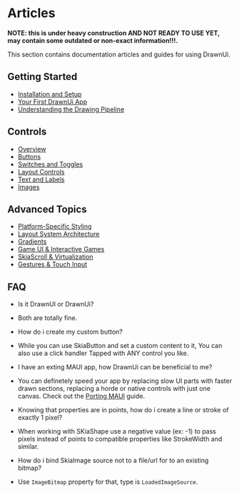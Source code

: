 # Articles

__NOTE: this is under heavy construction AND NOT READY TO USE YET, may contain some outdated or non-exact information!!!.__  

This section contains documentation articles and guides for using DrawnUi.

## Getting Started

- [Installation and Setup](getting-started.md)
- [Your First DrawnUi App](first-app.md)
- [Understanding the Drawing Pipeline](drawing-pipeline.md)

## Controls

- [Overview](controls/index.md)
- [Buttons](controls/buttons.md)
- [Switches and Toggles](controls/switches.md)
- [Layout Controls](controls/layouts.md)
- [Text and Labels](controls/text.md)
- [Images](controls/images.md)

## Advanced Topics

- [Platform-Specific Styling](advanced/platform-styling.md)
- [Layout System Architecture](advanced/layout-system.md)
- [Gradients](advanced/gradients.md)
- [Game UI & Interactive Games](advanced/game-ui.md)
- [SkiaScroll & Virtualization](advanced/skiascroll.md)
- [Gestures & Touch Input](advanced/gestures.md)


## FAQ

- Is it DrawnUI or DrawnUi?
- Both are totally fine.

- How do i create my custom button?
- While you can use SkiaButton and set a custom content to it, You can also use a click handler Tapped with ANY control you like.

- I have an exting MAUI app, how DrawnUi can be beneficial to me?
- You can definetely speed your app by replacing slow UI parts with faster drawn sections, replacing a horde or native controls with just one canvas. Check out the [Porting MAUI](porting-maui.md) guide.

- Knowing that properties are in points, how do i create a line or stroke of exactly 1 pixel?
- When working with SKiaShape use a negative value (ex: -1) to pass pixels instead of points to compatible properties like StrokeWidth and similar.

- How do i bind SkiaImage source not to a file/url for to an existing bitmap?
- Use `ImageBitmap` property for that, type is `LoadedImageSource`.